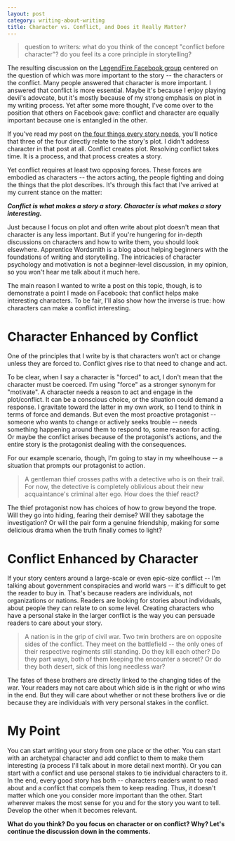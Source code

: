 ```yaml
---
layout: post
category: writing-about-writing
title: Character vs. Conflict, and Does it Really Matter?
---
```


>question to writers: what do you think of the concept "conflict before character"? do you feel its a core principle in storytelling?

The resulting discussion on the [LegendFire Facebook group](https://www.facebook.com/groups/legendfire/) centered on the question of which was more important to the story -- the characters or the conflict. Many people answered that character is more important. I answered that conflict is more essential. Maybe it's because I enjoy playing devil's adovcate, but it's mostly because of my strong emphasis on plot in my writing process. Yet after some more thought, I've come over to the position that others on Facebook gave: conflict and character are equally important because one is entangled in the other.

<!--excerpt-->

If you've read my post on [the four things every story needs](https://apprenticewordsmith.com//2015/06/07/4-things-every-story-needs/), you'll notice that three of the four directly relate to the story's plot. I didn't address character in that post at all. Conflict creates plot. Resolving conflict takes time. It is a process, and that process creates a story.

Yet conflict requires at least two opposing forces. These forces are embodied as characters -- the actors acting, the people fighting and doing the things that the plot describes. It's through this fact that I've arrived at my current stance on the matter:

***Conflict is what makes a story a story. Character is what makes a story interesting.***

Just because I focus on plot and often write about plot doesn't mean that character is any less important. But if you're hungering for in-depth discussions on characters and how to write them, you should look elsewhere. Apprentice Wordsmith is a blog about helping beginners with the foundations of writing and storytelling. The intricacies of character psychology and motivation is not a beginner-level discussion, in my opinion, so you won't hear me talk about it much here.

The main reason I wanted to write a post on this topic, though, is to demonstrate a point I made on Facebook: that conflict helps make interesting characters. To be fair, I'll also show how the inverse is true: how characters can make a conflict interesting.

# Character Enhanced by Conflict #

One of the principles that I write by is that characters won't act or change unless they are forced to. Conflict gives rise to that need to change and act.

To be clear, when I say a character is "forced" to act, I don't mean that the character must be coerced. I'm using "force" as a stronger synonym for "motivate". A character needs a reason to act and engage in the plot/conflict. It can be a conscious choice, or the situation could demand a response. I gravitate toward the latter in my own work, so I tend to think in terms of force and demands. But even the most proactive protagonist -- someone who wants to change or actively seeks trouble -- needs something happening around them to respond to, some reason for acting. Or maybe the conflict arises because of the protagonist's actions, and the entire story is the protagonist dealing with the consequences.

For our example scenario, though, I'm going to stay in my wheelhouse -- a situation that prompts our protagonist to action.

>A gentleman thief crosses paths with a detective who is on their trail. For now, the detective is completely oblivious about their new acquaintance's criminal alter ego. How does the thief react?

The thief protagonist now has choices of how to grow beyond the trope. Will they go into hiding, fearing their demise? Will they sabotage the investigation? Or will the pair form a genuine friendship, making for some delicious drama when the truth finally comes to light?

# Conflict Enhanced by Character #

If your story centers around a large-scale or even epic-size conflict -- I'm talking about government conspiracies and world wars -- it's difficult to get the reader to buy in. That's because readers are individuals, not organizations or nations. Readers are looking for stories about individuals, about people they can relate to on some level. Creating characters who have a personal stake in the larger conflict is the way you can persuade readers to care about your story.

>A nation is in the grip of civil war. Two twin brothers are on opposite sides of the conflict. They meet on the battlefield -- the only ones of their respective regiments still standing. Do they kill each other? Do they part ways, both of them keeping the encounter a secret? Or do they both desert, sick of this long needless war?

The fates of these brothers are directly linked to the changing tides of the war. Your readers may not care about which side is in the right or who wins in the end. But they will care about whether or not these brothers live or die because they are individuals with very personal stakes in the conflict.

# My Point #

You can start writing your story from one place or the other. You can start with an archetypal character and add conflict to them to make them interesting (a process I'll talk about in more detail next month). Or you can start with a conflict and use personal stakes to tie individual characters to it. In the end, every good story has both -- characters readers want to read about and a conflict that compels them to keep reading. Thus, it doesn't matter which one you consider more important than the other. Start wherever makes the most sense for you and for the story you want to tell. Develop the other when it becomes relevant.

**What do you think? Do you focus on character or on conflict? Why? Let's continue the discussion down in the comments.**
